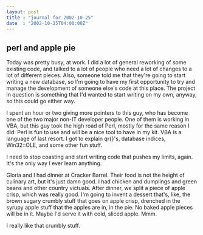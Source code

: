 ```yaml
---
layout: post
title : "journal for 2002-10-25"
date  : "2002-10-25T04:00:00Z"
---
```



## perl and apple pie

Today was pretty busy, at work.  I did a lot of general reworking of some existing code, and talked to a lot of people who need a lot of changes to a lot of different pieces.  Also, someone told me that they're going to start writing a new database, so I'm going to have my first opportunity to try and manage the development of someone else's code at this place.  The project in question is something that I'd wanted to start writing on my own, anyway, so this could go either way.

I spent an hour or two giving more pointers to this guy, who has become one of the two major non-IT developer people.  One of them is working in VBA, but this guy took the high road of Perl, mostly for the same reason I did: Perl is fun to use and will be a nice tool to have in my kit.  VBA is a language of last resort.  I got to explain qr{}'s, database indices, Win32::OLE, and some other fun stuff.  

I need to stop coasting and start writing code that pushes my limits, again. It's the only way I ever learn anything.

Gloria and I had dinner at Cracker Barrel.  Their food is not the height of culinary art, but it's just damn good.  I had chicken and dumplings and green beans and other country victuals.  After dinner, we split a piece of apple crisp, which was really good.  I'm going to invent a dessert that's, like, the brown sugary crumbly stuff that goes on apple crisp, drenched in the syrupy apple stuff that the apples are in, in the pie.  No baked apple pieces will be in it.  Maybe I'd serve it with cold, sliced apple.  Mmm.

I really like that crumbly stuff.

